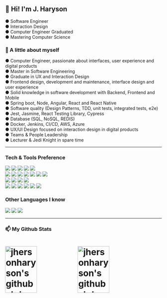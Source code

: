 

<h2>🔭 Hi! I'm J. Haryson</h1>
● Software Engineer<br />
● Interaction Design<br />
● Computer Engineer Graduated<br />
● Mastering Computer Science<br />

<h3>💬 A little about myself</h3>
● Computer Engineer, passionate about interfaces, user experience and digital products<br />
● Master in Software Engineering<br />
● Graduate in UX and Interaction Design<br />
● Frontend design, development and maintenance, interface design and user experience<br />
● Solid knowledge in software development with Backend, Frontend and Mobile<br />
● Spring boot, Node, Angular, React and React Native<br />
● Software quality (Design Patterns, TDD, unit tests, integrated tests, e2e)<br />
● Jest, Jasmine, React Testing Library, Cypress<br />
● Database (SQL, NoSQL, REDIS)<br />
● Docker, Jenkins, CI/CD, AWS, Azure<br />
● UX/UI Design focused on interaction design in digital products<br />
● Teams & People Leadership<br />
● Lecturer & Jedi Knight in spare time<br />


---


### Tech & Tools Preference

<img src = "https://img.shields.io/badge/-HTML5-E34F26?style=flat&logo=html5&logoColor=white"> <img src = "https://img.shields.io/badge/-CSS3-1572B6?style=flat&logo=css3&logoColor=white">
<img src="https://img.shields.io/badge/-Bootstrap-563D7C?style=flat&logo=bootstrap&logoColor=white">
<img src="https://img.shields.io/badge/-JavaScript-eed718?style=flat&logo=javascript&logoColor=ffffff">
<img src="https://img.shields.io/badge/-Sass-cc6699?style=flat&logo=sass&logoColor=ffffff">
<br />
<img src="https://img.shields.io/badge/-React-000000?style=flat&logo=react&logoColor=00c8ff">
<img src="https://img.shields.io/badge/-Angular-C11818?style=flat&logo=angular&logoColor=ffffff">
<img src="https://img.shields.io/badge/-Typescript-1572B6?style=flat&logo=typescript&logoColor=ffffff">
<img src="https://img.shields.io/badge/-Express.js-787878?style=flat">
<img src="https://img.shields.io/badge/-Node.js-3C873A?style=flat&logo=Node.js&logoColor=white">
<img src="https://img.shields.io/badge/-Spring Boot.js-787878?style=flat&logo=springboot&logoColor=FFFFFF">
<img src="https://img.shields.io/badge/-Java-F89820?style=flat&logo=JAVA&logoColor=white">
<br />
<img src="https://img.shields.io/badge/-MongoDB-4DB33D?style=flat&logo=mongodb&logoColor=FFFFFF">
<img src="https://img.shields.io/badge/-MySQL-F29111?style=flat&logo=mysql&logoColor=FFFFFF">
<img src="https://img.shields.io/badge/-SqlServer-CC2927?style=flat&logo=microsoftsqlserver&logoColor=FFFFFF">
<img src="https://img.shields.io/badge/-PostgreSQL-4169E1?style=flat&logo=postgresql&logoColor=FFFFFF">
<br />
<img src="http://img.shields.io/badge/-AWS-4285F4?style=flat&logo=amazon&logoColor=white"> <img src="https://img.shields.io/badge/-Azure-5A0FC8?style=flat&logo=azuredevops&logoColor=white"> <img src="http://img.shields.io/badge/-Git-F1502F?style=flat&logo=git&logoColor=FFFFFF"> <img src="http://img.shields.io/badge/-Github-000000?style=flat&logo=github&logoColor=FFFFFF"> <img src="http://img.shields.io/badge/-VS%20Code-007ACC?style=flat&logo=visual%20studio%20code&logoColor=white"> <img src="http://img.shields.io/badge/-Heroku-430098?style=flat&logo=heroku&logoColor=white">


### Other Languages I know
<img src="http://img.shields.io/badge/-Java-F89820?style=flat&logo=java&logoColor=white"> <img src="https://img.shields.io/badge/-C++-659ad2?style=flat&logo=c%2B%2B&logoColor=ffffff"> <img src="https://img.shields.io/badge/-Python-black?style=flat&logo=python&logoColor=white"> 

---

<h3>📫 My Github Stats</h3>
<h1>
  <img alt="jhersonharyson's github stats" width="45%" height="150" src="https://github-readme-stats.vercel.app/api?username=jhersonharyson&show_icons=true" />
  <img alt="jhersonharyson's github stats" width="45%" height="150" src="https://github-readme-stats.vercel.app/api/top-langs/?username=jhersonharyson&layout=compact" />
  <!--
  <img alt="jhersonharyson's github stats" width="45%" height="200" src="https://github-readme-stats.vercel.app/api/top-langs/?username=jhersonharyson&hide_progress=false" />
  
  
  [![Top Langs](https://github-readme-stats.vercel.app/api/top-langs/?username=anuraghazra&hide_progress=true)](https://github.com/anuraghazra/github-readme-stats)
  -->
  <div height="150"></div>
</h1>
<!--
**jhersonharyson/jhersonharyson** is a ✨ _special_ ✨ repository because its `README.md` (this file) appears on your GitHub profile.

Here are some ideas to get you started:

- 🔭 I’m currently working on ...
- 🌱 I’m currently learning ...
- 👯 I’m looking to collaborate on ...
- 🤔 I’m looking for help with ...
- 💬 Ask me about ...
- 📫 How to reach me: ...
- 😄 Pronouns: ...
- ⚡ Fun fact: ...
-->

